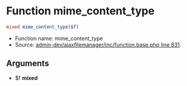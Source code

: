 Function mime_content_type
===========================





```php
mixed mime_content_type($f)
```

* Function name: mime_content_type
* Source: [admin-dev/ajaxfilemanager/inc/function.base.php line 831](https://github.com/PrestaShop/PrestaShop/blob/1.5.0.1/admin-dev/ajaxfilemanager/inc/function.base.php#L831).

Arguments
---------

* $f **mixed**

